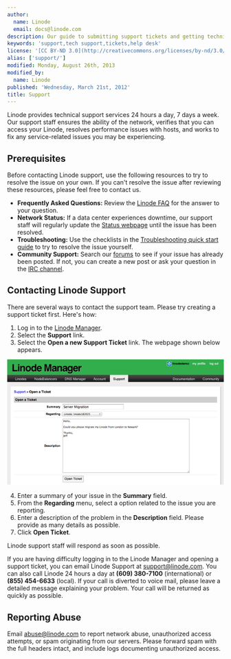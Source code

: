```yaml
---
author:
  name: Linode
  email: docs@linode.com
description: Our guide to submitting support tickets and getting technical support
keywords: 'support,tech support,tickets,help desk'
license: '[CC BY-ND 3.0](http://creativecommons.org/licenses/by-nd/3.0/us/)'
alias: ['support/']
modified: Monday, August 26th, 2013
modified_by:
  name: Linode
published: 'Wednesday, March 21st, 2012'
title: Support
---
```


Linode provides technical support services 24 hours a day, 7 days a week. Our support staff ensures the ability of the network, verifies that you can access your Linode, resolves performance issues with hosts, and works to fix any service-related issues you may be experiencing.

Prerequisites
-------------

Before contacting Linode support, use the following resources to try to resolve the issue on your own. If you can't resolve the issue after reviewing these resources, please feel free to contact us.

-   **Frequently Asked Questions:** Review the [Linode FAQ](http://www.linode.com/faq.cfm) for the answer to your question.
-   **Network Status:** If a data center experiences downtime, our support staff will regularly update the [Status webpage](http://status.linode.com/) until the issue has been resolved.
-   **Troubleshooting:** Use the checklists in the [Troubleshooting quick start guide](/docs/quick-start-troubleshooting) to try to resolve the issue yourself.
-   **Community Support:** Search our [forums](http://www.linode.com/forums/) to see if your issue has already been posted. If not, you can create a new post or ask your question in the [IRC channel](http://www.linode.com/irc/).

Contacting Linode Support
-------------------------

There are several ways to contact the support team. Please try creating a support ticket first. Here's how:

1.  Log in to the [Linode Manager](https://manager.linode.com).
2.  Select the **Support** link.
3.  Select the **Open a new Support Ticket** link. The webpage shown below appears.

[![The Support ticket interface.](/docs/assets/935-support1-small.png)](/docs/assets/936-support1.png)

4.  Enter a summary of your issue in the **Summary** field.
5.  From the **Regarding** menu, select a option related to the issue you are reporting.
6.  Enter a description of the problem in the **Description** field. Please provide as many details as possible.
7.  Click **Open Ticket**.

Linode support staff will respond as soon as possible.

If you are having difficulty logging in to the Linode Manager and opening a support ticket, you can email Linode Support at <support@linode.com>. You can also call Linode 24 hours a day at **(609) 380-7100** (international) or **(855) 454-6633** (local). If your call is diverted to voice mail, please leave a detailed message explaining your problem. Your call will be returned as quickly as possible.

Reporting Abuse
---------------

Email <abuse@linode.com> to report network abuse, unauthorized access attempts, or spam originating from our servers. Please forward spam with the full headers intact, and include logs documenting unauthorized access.




